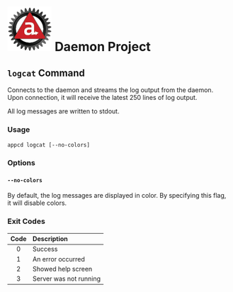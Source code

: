 # ![Appc Daemon logo](../../images/appc-daemon.png) Daemon Project

## `logcat` Command

Connects to the daemon and streams the log output from the daemon. Upon connection, it will receive
the latest 250 lines of log output.

All log messages are written to stdout.

### Usage

```
appcd logcat [--no-colors]
```

### Options

#### `--no-colors`

By default, the log messages are displayed in color. By specifying this flag, it will disable
colors.

### Exit Codes

| Code  | Description             |
| :---: | :---------------------- |
| 0     | Success                 |
| 1     | An error occurred       |
| 2     | Showed help screen      |
| 3     | Server was not running  |
